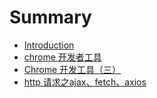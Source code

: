 # Summary

* [Introduction](README.md)
* [chrome 开发者工具](Chrome开发者工具（二）.md)
* [Chrome 开发工具（三）](san-sheng-san-shi.md)
* [http 请求之ajax、fetch、axios](http-qing-qiu-zhi-ajax-fetch-axios.md)

